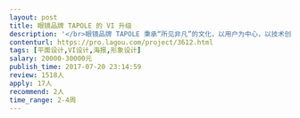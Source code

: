 ```yaml
---                
layout: post       
title: 眼镜品牌 TAPOLE 的 VI 升级           
description: '</br>眼镜品牌 TAPOLE 秉承“所见非凡”的文化，以用户为中心，以技术创新为驱动，给人们带来了简洁的眼镜产品设计，以及一种全新的科技型时尚。</br></br>TAPOLE 的品牌 VI 成形于 2013 年年底。达·芬奇著名的手绘作品《维特鲁威人》，画中完美比例的人体，激发了我们的灵感，于是我们设计出品牌的标志，并依据标志的造型，将品牌取名为“TAPOLE”。更多细节，可见 www.tapole.cn。</br></br>而随着产品设计不断地精进，不断地精简，我们希望对品牌的 VI 做一次升级，让它更简洁，更面向未来。</br></br>这一次的 VI 升级，会先从品牌标识开始。</br></br>如果大鲲上的专家能交付理想的品牌标识，后续会再进一步合作更多的内容，包括但不限于广告海报、创意插画、空间形象设计。</br>'     
contenturl: https://pro.lagou.com/project/3612.html      
tags: [平面设计,VI设计,海报,形象设计]            
salary: 20000-30000元          
publish_time: 2017-07-20 23:14:59         
review: 1518人                   
apply: 17人                   
recommend: 2人                   
time_range: 2-4周              
---                 
```

